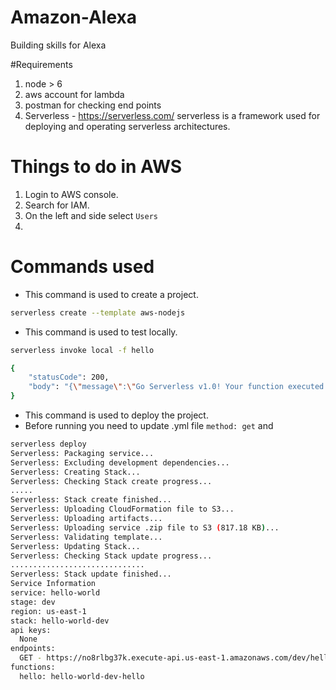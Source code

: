 # Amazon-Alexa
Building skills for Alexa

#Requirements
1. node > 6
2. aws account for lambda
3. postman for checking end points
4. Serverless - https://serverless.com/   serverless is a framework used for deploying and operating serverless architectures.

# Things to do in AWS

1. Login to AWS console.
2. Search for IAM.
3. On the left and side select `Users`
4. 

# Commands used

* This command is used to create a project.
```bash
serverless create --template aws-nodejs
```

* This command is used to test locally.
```bash
serverless invoke local -f hello

{
    "statusCode": 200,
    "body": "{\"message\":\"Go Serverless v1.0! Your function executed successfully!\",\"input\":\"\"}"
}
```

* This command is used to deploy the project.
* Before running you need to update .yml file `method: get` and 
```bash
serverless deploy
Serverless: Packaging service...
Serverless: Excluding development dependencies...
Serverless: Creating Stack...
Serverless: Checking Stack create progress...
.....
Serverless: Stack create finished...
Serverless: Uploading CloudFormation file to S3...
Serverless: Uploading artifacts...
Serverless: Uploading service .zip file to S3 (817.18 KB)...
Serverless: Validating template...
Serverless: Updating Stack...
Serverless: Checking Stack update progress...
..............................
Serverless: Stack update finished...
Service Information
service: hello-world
stage: dev
region: us-east-1
stack: hello-world-dev
api keys:
  None
endpoints:
  GET - https://no8rlbg37k.execute-api.us-east-1.amazonaws.com/dev/hello
functions:
  hello: hello-world-dev-hello
```